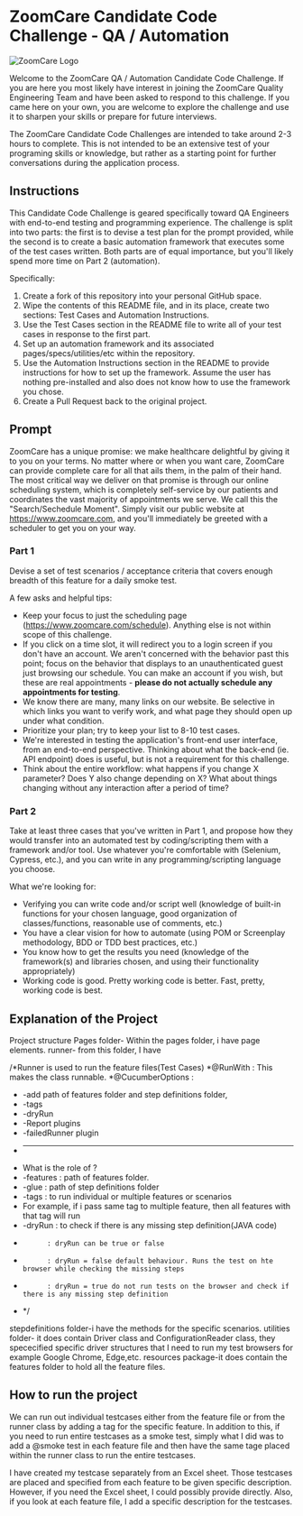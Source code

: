 # ZoomCare Candidate Code Challenge - QA / Automation

![ZoomCare Logo](https://avatars0.githubusercontent.com/u/48925141?s=150)

Welcome to the ZoomCare QA / Automation Candidate Code Challenge. If you are here you most likely have interest in joining the ZoomCare Quality Engineering Team and have been asked to respond to this challenge. If you came here on your own, you are welcome to explore the challenge and use it to sharpen your skills or prepare for future interviews.

The ZoomCare Candidate Code Challenges are intended to take around 2-3 hours to complete. This is not intended to be an extensive test of your programing skills or knowledge, but rather as a starting point for further conversations during the application process.

## Instructions

This Candidate Code Challenge is geared specifically toward QA Engineers with end-to-end testing and programming experience. The challenge is split into two parts: the first is to devise a test plan for the prompt provided, while the second is to create a basic automation framework that executes some of the test cases written. Both parts are of equal importance, but you'll likely spend more time on Part 2 (automation).

Specifically:
1. Create a fork of this repository into your personal GitHub space.
2. Wipe the contents of this README file, and in its place, create two sections: Test Cases and Automation Instructions.
3. Use the Test Cases section in the README file to write all of your test cases in response to the first part.
4. Set up an automation framework and its associated pages/specs/utilities/etc within the repository.
5. Use the Automation Instructions section in the README to provide instructions for how to set up the framework. Assume the user has nothing pre-installed and also does not know how to use the framework you chose.
7. Create a Pull Request back to the original project.

## Prompt

ZoomCare has a unique promise: we make healthcare delightful by giving it to you on your terms. No matter where or when you want care, ZoomCare can provide complete care for all that ails them, in the palm of their hand. The most critical way we deliver on that promise is through our online scheduling system, which is completely self-service by our patients and coordinates the vast majority of appointments we serve. We call this the "Search/Sechedule Moment". Simply visit our public website at https://www.zoomcare.com, and you'll immediately be greeted with a scheduler to get you on your way.

### Part 1

Devise a set of test scenarios / acceptance criteria that covers enough breadth of this feature for a daily smoke test.

A few asks and helpful tips:
- Keep your focus to just the scheduling page (https://www.zoomcare.com/schedule). Anything else is not within scope of this challenge.
- If you click on a time slot, it will redirect you to a login screen if you don't have an account. We aren't concerned with the behavior past this point; focus on the behavior that displays to an unauthenticated guest just browsing our schedule. You can make an account if you wish, but these are real appointments - **please do not actually schedule any appointments for testing**.
- We know there are many, many links on our website. Be selective in which links you want to verify work, and what page they should open up under what condition.
- Prioritize your plan; try to keep your list to 8-10 test cases.
- We're interested in testing the application's front-end user interface, from an end-to-end perspective. Thinking about what the back-end (ie. API endpoint) does is useful, but is not a requirement for this challenge.
- Think about the entire workflow: what happens if you change X parameter? Does Y also change depending on X? What about things changing without any interaction after a period of time?

### Part 2

Take at least three cases that you've written in Part 1, and propose how they would transfer into an automated test by coding/scripting them with a framework and/or tool. Use whatever you're comfortable with (Selenium, Cypress, etc.), and you can write in any programming/scripting language you choose.

What we're looking for:
- Verifying you can write code and/or script well (knowledge of built-in functions for your chosen language, good organization of classes/functions, reasonable use of comments, etc.)
- You have a clear vision for how to automate (using POM or Screenplay methodology, BDD or TDD best practices, etc.)
- You know how to get the results you need (knowledge of the framework(s) and libraries chosen, and using their functionality appropriately)
- Working code is good. Pretty working code is better. Fast, pretty, working code is best.


## Explanation of the Project 

Project structure 
Pages folder-  Within the pages folder, i have page elements.
runner- from this folder, I have 

/*Runner is used to run the feature files(Test Cases)
*@RunWith   : This makes the class runnable.
*@CucumberOptions :
* -add path of features folder and step definitions folder,
* -tags
* -dryRun
* -Report plugins
* -failedRunner plugin
* ----------------
* What is the role of ?
* -features : path of features folder.
* -glue     : path of step definitions folder
* -tags     : to run individual or multiple features or scenarios
* For example, if i pass same tag to multiple feature, then all features with that tag will run
* -dryRun   : to check if there is any missing step definition(JAVA code)
*           : dryRun can be true or false
*           : dryRun = false default behaviour. Runs the test on hte browser while checking the missing steps
*           : dryRun = true do not run tests on the browser and check if there is any missing step definition
* */

stepdefinitions folder-i have the methods for the specific scenarios.
utilities folder- it does contain Driver class and ConfigurationReader class, they spececified 
specific driver structures that I need to run my test browsers for example Google Chrome, Edge,etc.
resources package-it does contain the features folder to hold all the feature files.

## How to run the project

We can run out individual testcases either from the feature file or from the runner class 
by adding a tag for the specific feature.
In addition to this, if you need to run entire testcases as a smoke test, simply what 
I did was to add a @smoke test in each feature file and then have the same tage placed
within the runner class to run the entire testcases.  

I have created my testcase separately from an Excel sheet. 
Those testcases are placed and specified from each feature to be given specific 
description. However, if you need the Excel sheet, I could possibly provide directly.
Also, if you look at each feature file, I add a specific description for the testcases.  



